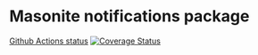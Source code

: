 # Masonite notifications package

[Github Actions status](https://github.com/MasoniteFramework/notifications/workflows/Test%20Application/badge.svg)
[![Coverage Status](https://coveralls.io/repos/github/MasoniteFramework/notifications/badge.svg?branch=master)](https://coveralls.io/github/MasoniteFramework/notifications?branch=master)
